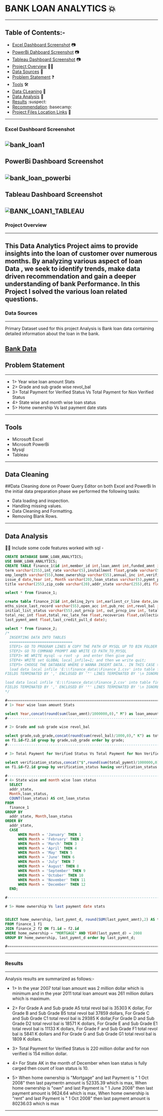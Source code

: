 # BANK LOAN ANALYTICS 💥
---
## Table of Contents:-
 - [Excel Dashboard Screenshot](#excel-dashboard-screenshot) 📷
 - [PowerBi Dahboard Screenshot](#powerbi-dashboard-screenshot) 📷
 - [Tableau Dashboard Screenshot](#tableau-dashboard-screenshot) 📷
 - [Project Overview](#project-overview) 🧑‍💻
 - [Data Sources](#data-sources) 📁
 - [Problem Statement](#problem-statement) ❓
 - [Tools](#Tools) 🛠️
 - [Data CLeaning](#data-cleaning) 🔨 
 - [Data Analysis](#data-analysis)  🧮
 - [Results](#results)  :suspect:
 - [Recommendation](#recommendation)  :basecamp:
 - [Project Files Location Links](#project-files-location-links)  📂
---
### Excel Dashboard Screenshot 
![bank_loan1](https://github.com/shabbar88/BANK--LOAN/assets/68353026/0204f917-0bea-4d2c-a8ae-f5968b480e3a)
---


## PowerBi Dashboard Screenshot
![bank_loan_powerbi](https://github.com/shabbar88/BANK--LOAN/assets/68353026/b685993e-d1ef-4cc4-a406-1309ef7d03b3)
---


## Tableau Dashboard Screenshot
![BANK_LOAN1_TABLEAU](https://github.com/shabbar88/BANK--LOAN/assets/68353026/3af8bc37-38ce-4531-bbda-f9475a2c5a79)
---

### **Project Overview**
---
This Data Analytics Project aims to provide insights into the loan of customer over numerous months. By analyzing various aspect of loan Data , we seek to identify trends, make data driven recommendation
and gain a deeper understanding of bank Performance. In this Project I solved the various loan related questions.
---

### Data Sources
---

Primary Dataset used for this project Analysis is Bank loan data containing detailed information about the loan in the bank.

[Bank Data](https://drive.google.com/drive/folders/1wc-gkqra5fnJE07QW6fUtMClRfpCJG4F?usp=sharing)
---

## **Problem Statement**
---
* 1> Year wise loan amount Stats
* 2> Grade and sub grade wise revol_bal
* 3> Total Payment for Verified Status Vs Total Payment for Non Verified Status
* 4> State wise and month wise loan status
* 5> Home ownership Vs last payment date stats

---
## Tools
 * Microsoft Excel
 * Microsoft PowerBi
 * Mysql
 * Tableau
---

 ## Data Cleaning
 
 ##Data Cleaning done on Power Query Editor on both Excel and PowerBi
 In the initial data preparation phase we performed the following tasks:
 * Data loading and inspection.
 * Handling missing values.
 * Data Cleaning and Formatting.
 * Removing Blank Rows.
---

## Data Analysis 
 🧑‍🔧 Include some code features worked with sql - 
  ``` sql
CREATE DATABASE BANK_LOAN_ANALYTICS;
USE BANK_LOAN_ANALYTICS;
CREATE TABLE finance_1(id int,member_id int,loan_amnt int,funded_amnt int,funded_amnt_inv float,
term varchar(255),int_rate varchar(5),installment float,grade varchar(5),sub_grade varchar(5),emp_title varchar(100),
emp_length varchar(55),home_ownership varchar(55),annual_inc int,verification_status varchar(55),
issue_d date,Year int, Month varchar(20),loan_status varchar(5),pymnt_plan varchar(55),descr varchar(255),purpose varchar(255),
title varchar(255),zip_code varchar(20),addr_state varchar(255),dti float );

select * from finance_1;

create table finance_2(id int,delinq_2yrs int,earliest_cr_line date,inq_last_6mths int,mths_since_last_delinq varchar(55),
mths_since_last_record varchar(55),open_acc int,pub_rec int,revol_bal int, revol_util varchar(5), total_acc int,
initial_list_status varchar(55),out_prncp int, out_prncp_inv int, total_pymnt float,total_pymnt_inv float, total_rec_prncp float, 
total_rec_int float,total_rec_late_fee float,recoveries float,collection_recovery_fee float,last_pymnt_d date, 
last_pymnt_amnt float,last_credit_pull_d date);

select * from finance_2;
/*
    INSERTING DATA INTO TABLES 
    =============================
    STEP1> GO TO PROGRAM LINES N COPY THE PATH OF MYSQL UP TO BIN FOLDER (C:\Program Files\MySQL\MySQL Server 8.0\bin)
    STEP2> GO TO COMMAND PROMPT AND WRITE CD PATH_TO_MYSQL 
    STEP3> WE WRITE mysql -u root -p  and enter then give pwd 
    STEP4> WRITE set GLOBAL local_infile=1; and then we write quit; 
    STEP5> CHOOSE THE DATABASE WHERE U WANNA INSERT DATA.. IN THIS CASE > USE bank_loan_analytics
    load data local infile 'E:\\finance_data\\Finance_1.csv' into table finance_1
FIELDS TERMINATED BY ',' ENCLOSED BY '"' LINES TERMINATED BY '\n IGNORE 1 ROWS';

load data local infile 'E:\\finance_data\\Finance_2.csv' into table finance_2
FIELDS TERMINATED BY ',' ENCLOSED BY '"' LINES TERMINATED BY '\n IGNORE 1 ROWS';
*/

#===========================================================================================================================
# 1> Year wise loan amount Stats

select Year,concat(round(sum(loan_amnt)/1000000,0)," M") as loan_amount from finance_1 group by Year order by Year;
#-----------------------------------------------------------------------------------------------------------------

# 2> Grade and sub grade wise revol_bal

select grade,sub_grade,concat(round(sum(revol_bal)/1000,0)," K") as total_revol_bal from finance_1 f1 join finance_2 f2 
on f1.id=f2.id group by grade,sub_grade order by grade;
#----------------------------------------------------------------------------------------------------------------------

# 3> Total Payment for Verified Status Vs Total Payment for Non Verified Status

select verification_status,concat("$",round(sum(total_pymnt)/1000000,0)," M") as total_payment from finance_1 f1 join finance_2 f2  
on f1.id=f2.id group by verification_status having verification_status in ('verified','Not verified');

#-------------------------------------------------------------------------------------------------------------------------
# 4> State wise and month wise loan status
    SELECT 
    addr_state,
    Month,loan_status,
    COUNT(loan_status) AS cnt_loan_status 
FROM 
    finance_1
GROUP BY 
    addr_state, Month,loan_status
ORDER BY 
    addr_state, 
    CASE 
        WHEN Month = 'January' THEN 1
        WHEN Month = 'February' THEN 2
        WHEN Month = 'March' THEN 3
        WHEN Month = 'April' THEN 4
        WHEN Month = 'May' THEN 5
        WHEN Month = 'June' THEN 6
        WHEN Month = 'July' THEN 7
        WHEN Month = 'August' THEN 8
        WHEN Month = 'September' THEN 9
        WHEN Month = 'October' THEN 10
        WHEN Month = 'November' THEN 11
        WHEN Month = 'December' THEN 12
    END;

#-----------------------------------------------------------------------------------------------------------------------

# 5> Home ownership Vs last payment date stats


SELECT home_ownership, last_pymnt_d, round(SUM(last_pymnt_amnt),2) AS total_pay_amount
FROM finance_1 f1
JOIN finance_2 f2 ON f1.id = f2.id
WHERE home_ownership = "MORTGAGE" AND YEAR(last_pymnt_d) = 2008
GROUP BY home_ownership, last_pymnt_d order by last_pymnt_d;

#=========================================================================================================================v


 ```
---

### Results
---
Analysis results are summarized as follows:-
* 1> In the year 2007 total loan amount was 2 million dollar which  is minimum
   and in the year 2011 total loan amount was 261 million dollars which is maximum.
  
* 2>  For Grade A and Sub grade A5 total revol bal is 35303 K dollar, For Grade B and Sub Grade B5 total revol bal 37859 dollars,
  For Grade C and Sub Grade C1  total revol bal is 29385 K dollar,For Grade D and Sub Grade D2 total revol bal is 18571 K dollars,
  For Grade E and Sub Grade E1 total revol bal is 11133 K dollars, For Grade F and Sub Grade F1 total revol bal is 5841 K dollars
  and For Grade G and Sub Grade G1 total revol bal is 1809 K dollars.
  
* 3> Total Payment for Verified Status is 220 million dollar and for non verified is 154 million dollar.

* 4> For State AK in the month of December when loan status is fully carged then count of loan status is 10.
  
* 5>  When home ownership is "Mortgage" and last Payment is " 1 Oct 2008" then last paymentn amount is 52335.39 which is max,
   When home ownership is "own" and last Payment is " 1 June 2008" then last payment amount is 9624.64 which is max,
  When home ownership is "rent" and last Payment is " 1 Oct 2008" then last payment amount is 80236.03 which is max
---

   




